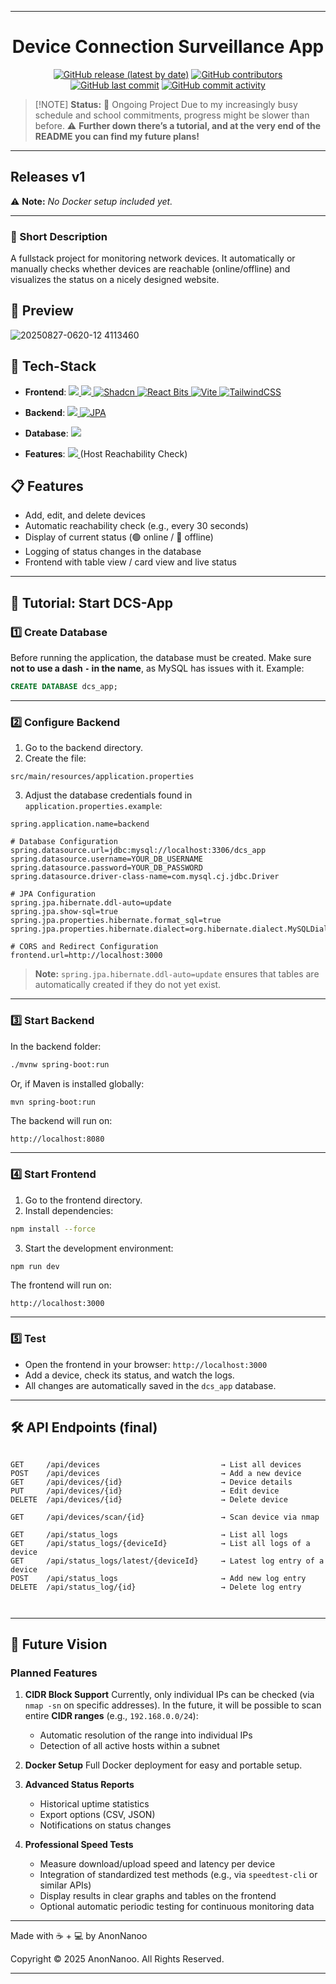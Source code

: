 
---

<div align="center">

# Device Connection Surveillance App

[![GitHub release (latest by date)](https://img.shields.io/github/v/release/AnonNanoo/DCS-App?display_name=tag\&label=Latest%20Release\&color=brightgreen)](https://github.com/AnonNanoo/DCS-App/releases)
[![GitHub contributors](https://img.shields.io/github/contributors/AnonNanoo/DCS-App?label=Contributors\&color=gold)](https://github.com/AnonNanoo/DCS-App/graphs/contributors)
[![GitHub last commit](https://img.shields.io/github/last-commit/AnonNanoo/DCS-App?label=Last%20Commit\&color=teal)](https://github.com/AnonNanoo/DCS-App/commits/main)
[![GitHub commit activity](https://img.shields.io/github/commit-activity/m/AnonNanoo/DCS-App?label=Monthly%20Commits\&color=blue)](https://github.com/AnonNanoo/DCS-App/pulse)

</div>

> \[!NOTE]
> **Status:** 🚧 Ongoing Project
> Due to my increasingly busy schedule and school commitments, progress might be slower than before.
> ⚠️ **Further down there’s a tutorial, and at the very end of the README you can find my future plans!**

---

## Releases v1

⚠️ **Note:** *No Docker setup included yet.*

---

### 📝 Short Description

A fullstack project for monitoring network devices. It automatically or manually checks whether devices are reachable (online/offline) and visualizes the status on a nicely designed website.

## 👀 Preview
![20250827-0620-12 4113460](https://github.com/user-attachments/assets/72c98c55-352a-4d14-8db5-d01454bf8be7)


## 🔧 Tech-Stack

* **Frontend**: <a href="https://www.typescriptlang.org/"> <img src="https://img.shields.io/badge/TypeScript-blue?style=for-the-badge&logo=typescript&logoColor=white"/> </a> <a href="https://react.dev/"> <img src="https://img.shields.io/badge/React-61DAFB?style=for-the-badge&logo=react&logoColor=blue"/> </a> <a href="https://shadcn.com/" target="_blank"> <img src="https://img.shields.io/badge/Shadcn-000000?style=for-the-badge&logo=shadcn&logoColor=white" alt="Shadcn"/> </a> <a href="https://reactbits.dev/" target="_blank"> <img src="https://img.shields.io/badge/React%20Bits-000000?style=for-the-badge&logo=https://reactbits.dev/assets/react-bits-logo-BEVRCkxh.svg&logoColor=white" alt="React Bits"/> </a> <a href="https://vitejs.dev/" target="_blank"> <img src="https://img.shields.io/badge/Vite-646CFF?style=for-the-badge&logo=vite&logoColor=white" alt="Vite"/> </a> <a href="https://tailwindcss.com/" target="_blank"> <img src="https://img.shields.io/badge/TailwindCSS-38B2AC?style=for-the-badge&logo=tailwind-css&logoColor=white" alt="TailwindCSS"/> </a>

* **Backend**: <a href="https://spring.io/projects/spring-boot"> <img src="https://img.shields.io/badge/Spring%20Boot-6DB33F?style=for-the-badge&logo=springboot&logoColor=white"/> </a> <a href="https://jakarta.ee/specifications/persistence/" target="_blank"> <img src="https://img.shields.io/badge/JPA-6DB33F?style=for-the-badge&logo=java&logoColor=white" alt="JPA"/> </a>

* **Database**: <a href="https://www.mysql.com/"> <img src="https://img.shields.io/badge/MySQL-005C84?style=for-the-badge&logo=mysql&logoColor=white"/> </a>

* **Features**: <a href="https://nmap.org/"> <img src="https://img.shields.io/badge/Nmap-9BE000?style=for-the-badge&logo=nmap&logoColor=black"/> </a> (Host Reachability Check)

## 📋 Features

* Add, edit, and delete devices
* Automatic reachability check (e.g., every 30 seconds)
* Display of current status (🟢 online / 🔴 offline)
* Logging of status changes in the database
* Frontend with table view / card view and live status

---

## 🚀 Tutorial: Start DCS-App

### 1️⃣ Create Database

Before running the application, the database must be created.
Make sure **not to use a dash `-` in the name**, as MySQL has issues with it.
Example:

```sql
CREATE DATABASE dcs_app;
```

---

### 2️⃣ Configure Backend

1. Go to the backend directory.
2. Create the file:

```
src/main/resources/application.properties
```

3. Adjust the database credentials found in `application.properties.example`:

```properties
spring.application.name=backend

# Database Configuration
spring.datasource.url=jdbc:mysql://localhost:3306/dcs_app
spring.datasource.username=YOUR_DB_USERNAME
spring.datasource.password=YOUR_DB_PASSWORD
spring.datasource.driver-class-name=com.mysql.cj.jdbc.Driver

# JPA Configuration
spring.jpa.hibernate.ddl-auto=update
spring.jpa.show-sql=true
spring.jpa.properties.hibernate.format_sql=true
spring.jpa.properties.hibernate.dialect=org.hibernate.dialect.MySQLDialect

# CORS and Redirect Configuration
frontend.url=http://localhost:3000
```

> **Note:** `spring.jpa.hibernate.ddl-auto=update` ensures that tables are automatically created if they do not yet exist.

---

### 3️⃣ Start Backend

In the backend folder:

```bash
./mvnw spring-boot:run
```

Or, if Maven is installed globally:

```bash
mvn spring-boot:run
```

The backend will run on:

```
http://localhost:8080
```

---

### 4️⃣ Start Frontend

1. Go to the frontend directory.
2. Install dependencies:

```bash
npm install --force
```

3. Start the development environment:

```bash
npm run dev
```

The frontend will run on:

```
http://localhost:3000
```

---

### 5️⃣ Test

* Open the frontend in your browser: `http://localhost:3000`
* Add a device, check its status, and watch the logs.
* All changes are automatically saved in the `dcs_app` database.

---

## 🛠️ API Endpoints (final)

```

GET     /api/devices                           → List all devices  
POST    /api/devices                           → Add a new device  
GET     /api/devices/{id}                      → Device details  
PUT     /api/devices/{id}                      → Edit device  
DELETE  /api/devices/{id}                      → Delete device

GET     /api/devices/scan/{id}                 → Scan device via nmap

GET     /api/status_logs                       → List all logs
GET     /api/status_logs/{deviceId}            → List all logs of a device
GET     /api/status_logs/latest/{deviceId}     → Latest log entry of a device         
POST    /api/status_logs                       → Add new log entry  
DELETE  /api/status_log/{id}                   → Delete log entry

            
```

---

## 🔮 Future Vision

### Planned Features

1. **CIDR Block Support**
   Currently, only individual IPs can be checked (via `nmap -sn` on specific addresses).
   In the future, it will be possible to scan entire **CIDR ranges** (e.g., `192.168.0.0/24`):

   * Automatic resolution of the range into individual IPs
   * Detection of all active hosts within a subnet

2. **Docker Setup**
   Full Docker deployment for easy and portable setup.

3. **Advanced Status Reports**

   * Historical uptime statistics
   * Export options (CSV, JSON)
   * Notifications on status changes

4. **Professional Speed Tests**

   * Measure download/upload speed and latency per device
   * Integration of standardized test methods (e.g., via `speedtest-cli` or similar APIs)
   * Display results in clear graphs and tables on the frontend
   * Optional automatic periodic testing for continuous monitoring data

---

Made with ☕ + 💻 by AnonNanoo

Copyright © 2025 AnonNanoo. All Rights Reserved.

---
